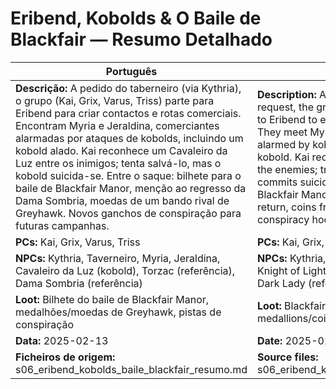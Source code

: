 # Eribend, Kobolds & O Baile de Blackfair — Resumo Detalhado

| Português | English |
|-----------|---------|
| **Descrição:** A pedido do taberneiro (via Kythria), o grupo (Kai, Grix, Varus, Triss) parte para Eribend para criar contactos e rotas comerciais. Encontram Myria e Jeraldina, comerciantes alarmadas por ataques de kobolds, incluindo um kobold alado. Kai reconhece um Cavaleiro da Luz entre os inimigos; tenta salvá-lo, mas o kobold suicida-se. Entre o saque: bilhete para o baile de Blackfair Manor, menção ao regresso da Dama Sombria, moedas de um bando rival de Greyhawk. Novos ganchos de conspiração para futuras campanhas.<br> | **Description:** At the innkeeper’s (via Kythria) request, the group (Kai, Grix, Varus, Triss) goes to Eribend to establish trade contacts and routes. They meet Myria and Jeraldina, merchants alarmed by kobold attacks, including a winged kobold. Kai recognizes a Knight of Light among the enemies; tries to save him, but the kobold commits suicide. Among the loot: ticket for the Blackfair Manor ball, mention of the Dark Lady’s return, coins from a rival Greyhawk gang. New conspiracy hooks for future campaigns.<br> |
| **PCs:** Kai, Grix, Varus, Triss | **PCs:** Kai, Grix, Varus, Triss |
| **NPCs:** Kythria, Taverneiro, Myria, Jeraldina, Cavaleiro da Luz (kobold), Torzac (referência), Dama Sombria (referência) | **NPCs:** Kythria, Innkeeper, Myria, Jeraldina, Knight of Light (kobold), Torzac (reference), Dark Lady (reference) |
| **Loot:** Bilhete do baile de Blackfair Manor, medalhões/moedas de Greyhawk, pistas de conspiração | **Loot:** Blackfair Manor ball ticket, Greyhawk gang medallions/coins, conspiracy clues |
| **Data:** 2025-02-13 | **Date:** 2025-02-13 |
| **Ficheiros de origem:** s06_eribend_kobolds_baile_blackfair_resumo.md | **Source files:** s06_eribend_kobolds_baile_blackfair_resumo.md |

